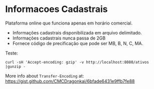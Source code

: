 # Informacoes Cadastrais

Plataforma online que funciona apenas em horário comercial.

- Informações cadastrais disponibilizada em arquivo delimitado.
- Informações cadastrais nunca passa de 2GB
- Fornece código de precificação que pode ser MB, B, N, C, MA.

Teste:

    curl -sH 'Accept-encoding: gzip' -v http://localhost:8080/ativos |gunzip -

More info about `Transfer-Encoding` at: <https://gist.github.com/CMCDragonkai/6bfade6431e9ffb7fe88>